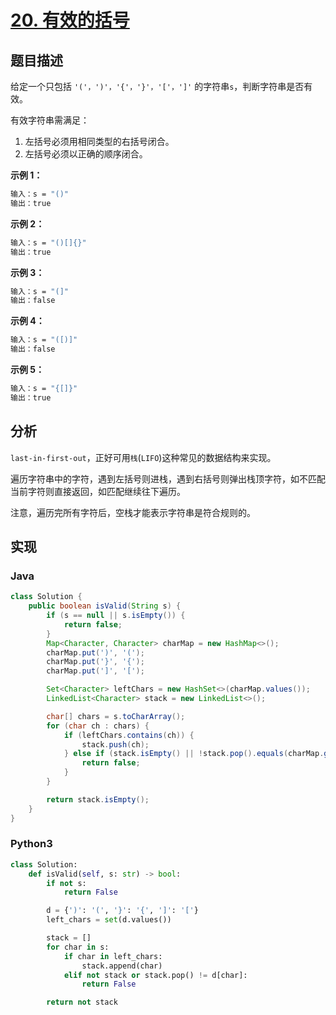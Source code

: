 # [20. 有效的括号](https://leetcode-cn.com/problems/valid-parentheses)

## 题目描述

<!-- 这里写题目描述 -->

给定一个只包括 `'('，')'，'{'，'}'，'['，']'` 的字符串`s`，判断字符串是否有效。

<p>有效字符串需满足：</p>

1. 左括号必须用相同类型的右括号闭合。
2. 左括号必须以正确的顺序闭合。

<p> </p>

<p><strong>示例 1：</strong></p>

```bash
输入：s = "()"
输出：true
```

<p><strong>示例 2：</strong></p>

```bash
输入：s = "()[]{}"
输出：true
```

<p><strong>示例 3：</strong></p>

```bash
输入：s = "(]"
输出：false
```

<p><strong>示例 4：</strong></p>

```bash
输入：s = "([)]"
输出：false
```

<p><strong>示例 5：</strong></p>

```bash
输入：s = "{[]}"
输出：true
```

## 分析

<!-- 这里可写通用的实现逻辑 -->

`last-in-first-out`，正好可用`栈`(`LIFO`)这种常见的数据结构来实现。  

遍历字符串中的字符，遇到左括号则进栈，遇到右括号则弹出栈顶字符，如不匹配当前字符则直接返回，如匹配继续往下遍历。  

注意，遍历完所有字符后，空栈才能表示字符串是符合规则的。


## 实现

<!-- tabs:start -->

### **Java**

<!-- 这里可写当前语言的特殊实现逻辑 -->

```java
class Solution {
    public boolean isValid(String s) {
        if (s == null || s.isEmpty()) {
            return false;
        }
        Map<Character, Character> charMap = new HashMap<>();
        charMap.put(')', '(');
        charMap.put('}', '{');
        charMap.put(']', '[');

        Set<Character> leftChars = new HashSet<>(charMap.values());
        LinkedList<Character> stack = new LinkedList<>();

        char[] chars = s.toCharArray();
        for (char ch : chars) {
            if (leftChars.contains(ch)) {
                stack.push(ch);
            } else if (stack.isEmpty() || !stack.pop().equals(charMap.get(ch))) {
                return false;
            }
        }

        return stack.isEmpty();
    }
}
```

### **Python3**

<!-- 这里可写当前语言的特殊实现逻辑 -->

```python
class Solution:
    def isValid(self, s: str) -> bool:
        if not s:
            return False

        d = {')': '(', '}': '{', ']': '['}
        left_chars = set(d.values())

        stack = []
        for char in s:
            if char in left_chars:
                stack.append(char)
            elif not stack or stack.pop() != d[char]:
                return False

        return not stack
```

<!-- tabs:end -->